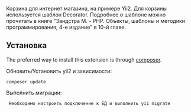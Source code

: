 Корзина для интернет магазина, на примере Yii2.
Для корзины используется шаблон Decorator.
Подробнее о шаблоне можно прочитать в книге "Зандстра М. - PHP. Объекты, шаблоны и методики программирования, 4-е издание" в 10-й главе.

Установка
------------

The preferred way to install this extension is through [composer](http://getcomposer.org/download/).

Обновить/Установить yii2 и зависимости:

```
composer update
```

Выполнить миграции:

```
 Необходимо настроить подключение к БД и выполнить yii migrate
```
